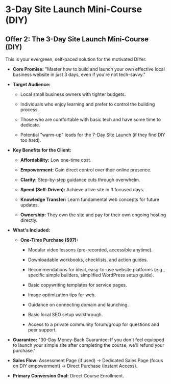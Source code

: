 # 3-Day Site Launch Mini-Course (DIY)

## **Offer 2: The 3-Day Site Launch Mini-Course (DIY)**

This is your evergreen, self-paced solution for the motivated DIYer.

  - **Core Promise:** "Master how to build and launch your own effective local business website in just 3 days, even if you're not tech-savvy."
  - **Target Audience:**

    - Local small business owners with tighter budgets.

    - Individuals who enjoy learning and prefer to control the building process.

    - Those who are comfortable with basic tech and have some time to dedicate.

    - Potential "warm-up" leads for the 7-Day Site Launch (if they find DIY too hard).
  - **Key Benefits for the Client:**

    - **Affordability:** Low one-time cost.

    - **Empowerment:** Gain direct control over their online presence.

    - **Clarity:** Step-by-step guidance cuts through overwhelm.

    - **Speed (Self-Driven):** Achieve a live site in 3 focused days.

    - **Knowledge Transfer:** Learn fundamental web concepts for future updates.

    - **Ownership:** They own the site and pay for their own ongoing hosting directly.
  - **What's Included:**

    - **One-Time Purchase ($97):**

      - Modular video lessons (pre-recorded, accessible anytime).

      - Downloadable workbooks, checklists, and action guides.

      - Recommendations for ideal, easy-to-use website platforms (e.g., specific simple builders, simplified WordPress setup guide).

      - Basic copywriting templates for service pages.

      - Image optimization tips for web.

      - Guidance on connecting domain and launching.

      - Basic local SEO setup walkthrough.

      - Access to a private community forum/group for questions and peer support.

  - **Guarantee:** "30-Day Money-Back Guarantee: If you don't feel equipped to launch your simple site after completing the course, we'll refund your purchase."
  - **Sales Flow:** Assessment Page (if used) -> Dedicated Sales Page (focus on DIY empowerment) -> Direct Purchase (Instant Access).
  - **Primary Conversion Goal:** Direct Course Enrollment.
